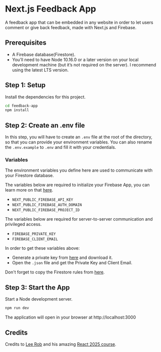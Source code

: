 # Next.js Feedback App

A feedback app that can be embedded in any website in order to let users comment or give back feedback, made with Next.js and Firebase.

## Prerequisites

- A Firebase database(Firestore).
- You’ll need to have Node 10.16.0 or a later version on your local development machine (but it’s not required on the server). I recommend using the latest LTS version.

## Step 1: Setup

Install the dependencies for this project.

```sh
cd feedback-app
npm install
```

## Step 2: Create an .env file

In this step, you will have to create an `.env` file at the root of the directory, so that you can provide your environment variables. You can also rename the `.env.example` to `.env` and fill it with your credentials.

### Variables

The environment variables you define here are used to communicate with your Firestore database.

The variables below are required to initialize your Firebase App, you can learn more on that [here](https://firebase.google.com/docs/firestore/quickstart?authuser=0#initialize).

- `NEXT_PUBLIC_FIREBASE_API_KEY`
- `NEXT_PUBLIC_FIREBASE_AUTH_DOMAIN`
- `NEXT_PUBLIC_FIREBASE_PROJECT_ID`

The variables below are required for server-to-server communication and privileged access.

- `FIREBASE_PRIVATE_KEY`
- `FIREBASE_CLIENT_EMAIL`

In order to get these variables above:

- Generate a private key from [here](https://console.firebase.google.com/project/feedback-app-ebcef/settings/serviceaccounts/adminsdk) and download it.
- Open the `.json` file and get the Private Key and Client Email.

Don't forget to copy the Firestore rules from [here](firestore.rules).

## Step 3: Start the App

Start a Node development server.

```sh
npm run dev
```

The application will open in your browser at http://localhost:3000

## Credits

Credits to [Lee Rob] and his amazing [React 2025 course].

[lee rob]: https://twitter.com/leeerob
[react 2025 course]: https://react2025.com/
